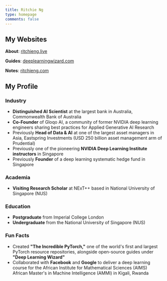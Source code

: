 ```yaml
---
title: Ritchie Ng
type: homepage
comments: false
---
```

<style> #disqus_thread { display: none } #disqus_recommendations { display: none }</style>

## My Websites

**About**: [ritchieng.live](https://ritchieng.live/)

**Guides**: [deeplearningwizard.com](https://www.deeplearningwizard.com/)

**Notes**: [ritchieng.com](https://www.ritchieng.com/)


## My Profile

### Industry
- **Distinguished AI Scientist** at the largest bank in Australia, Commonwealth Bank of Australia  
- **Co-Founder** of Gloqo AI, a community of former NVIDIA deep learning engineers sharing best practices for Applied Generative AI Research  
- Previously **Head of Data & AI** at one of the largest asset managers in Asia, Eastspring Investments (USD 250 billion asset management arm of Prudential)  
- Previously one of the pioneering **NVIDIA Deep Learning Institute instructors** in Singapore  
- Previously **Founder** of a deep learning systematic hedge fund in Singapore  

### Academia
- **Visiting Research Scholar** at NExT++ based in National University of Singapore (NUS)  

### Education
- **Postgraduate** from Imperial College London  
- **Undergraduate** from the National University of Singapore (NUS)  

### Fun Facts
- Created **"The Incredible PyTorch,"** one of the world's first and largest PyTorch resource repositories, alongside open-source guides under **"Deep Learning Wizard"**  
- Collaborated with **Facebook** and **Google** to deliver a deep learning course for the African Institute for Mathematical Sciences (AIMS) African Master's in Machine Intelligence (AMMI) in Kigali, Rwanda
